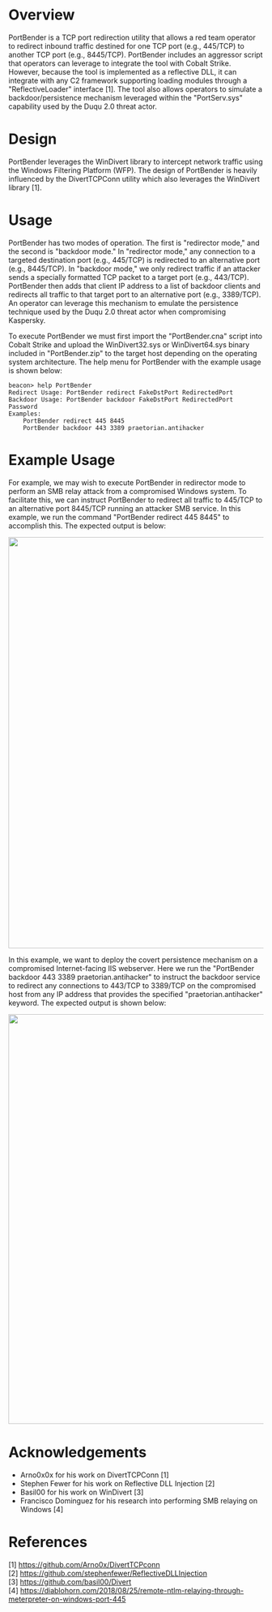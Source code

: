 # Overview
PortBender is a TCP port redirection utility that allows a red team operator to redirect inbound traffic destined for one TCP port (e.g., 445/TCP) to another TCP port (e.g., 8445/TCP). PortBender includes an aggressor script that operators can leverage to integrate the tool with Cobalt Strike. However, because the tool is implemented as a reflective DLL, it can integrate with any C2 framework supporting loading modules through a "ReflectiveLoader" interface [1]. The tool also allows operators to simulate a backdoor/persistence mechanism leveraged within the "PortServ.sys" capability used by the Duqu 2.0 threat actor. 

# Design
PortBender leverages the WinDivert library to intercept network traffic using the Windows Filtering Platform (WFP). The design of PortBender is heavily influenced by the DivertTCPConn utility which also leverages the WinDivert library [1]. 

# Usage
PortBender has two modes of operation. The first is "redirector mode," and the second is "backdoor mode." In "redirector mode," any connection to a targeted destination port (e.g., 445/TCP) is redirected to an alternative port (e.g., 8445/TCP). In "backdoor mode," we only redirect traffic if an attacker sends a specially formatted TCP packet to a target port (e.g., 443/TCP). PortBender then adds that client IP address to a list of backdoor clients and redirects all traffic to that target port to an alternative port (e.g., 3389/TCP). An operator can leverage this mechanism to emulate the persistence technique used by the Duqu 2.0 threat actor when compromising Kaspersky.

To execute PortBender we must first import the "PortBender.cna" script into Cobalt Strike and upload the WinDivert32.sys or WinDivert64.sys binary included in "PortBender.zip" to the target host depending on the operating system architecture. The help menu for PortBender with the example usage is shown below:

```
beacon> help PortBender
Redirect Usage: PortBender redirect FakeDstPort RedirectedPort
Backdoor Usage: PortBender backdoor FakeDstPort RedirectedPort Password
Examples:
	PortBender redirect 445 8445
	PortBender backdoor 443 3389 praetorian.antihacker
```
# Example Usage
For example, we may wish to execute PortBender in redirector mode to perform an SMB relay attack from a compromised Windows system.  To facilitate this, we can instruct PortBender to redirect all traffic to 445/TCP to an alternative port 8445/TCP running an attacker SMB service. In this example, we run the command "PortBender redirect 445 8445" to accomplish this. The expected output is below:

<p align="center">
<img width="811" alt="" src="https://user-images.githubusercontent.com/45573557/120108819-63adfa00-c12c-11eb-9c0d-73ae40f7320a.png">
</p>

In this example, we want to deploy the covert persistence mechanism on a compromised Internet-facing IIS webserver. Here we run the "PortBender backdoor 443 3389 praetorian.antihacker" to instruct the backdoor service to redirect any connections to 443/TCP to 3389/TCP on the compromised host from any IP address that provides the specified "praetorian.antihacker" keyword. The expected output is shown below:

<p align="center">
<img width="808" alt="" src="https://user-images.githubusercontent.com/45573557/120116246-e6df4800-c14c-11eb-93e0-a90640dfa02d.png">
</p>

# Acknowledgements

* Arno0x0x for his work on DivertTCPConn [1]
* Stephen Fewer for his work on Reflective DLL Injection [2]
* Basil00 for his work on WinDivert [3]
* Francisco Dominguez for his research into performing SMB relaying on Windows [4] 

# References
[1] https://github.com/Arno0x/DivertTCPconn \
[2] https://github.com/stephenfewer/ReflectiveDLLInjection \
[3] https://github.com/basil00/Divert \
[4] https://diablohorn.com/2018/08/25/remote-ntlm-relaying-through-meterpreter-on-windows-port-445
